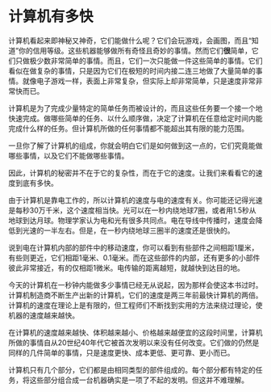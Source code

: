 # 计算机有多快
计算机看起来即神秘又神奇，它们能做什么呢？它们会玩游戏，会画图，而且“知道”你的信用等级。这些机器能够做所有奇怪且奇妙的事情。然而它们**很**简单，它们只做极少数非常简单的事情。而且，它们一次只能做一件这些简单的事情。它们看似在做复杂的事情，只是因为它们在极短的时间内接二连三地做了大量简单的事情。就像电子游戏一样，表面上非常复杂，但实际上却非常简单，只是速度非常非常快而已。

计算机是为了完成少量特定的简单任务而被设计的，而且这些任务要一个接一个地快速完成。做哪些简单的任务、以什么顺序做，决定了计算机在任意给定时间内能完成什么样的任务。但计算机所做的任何事情都不能超出其有限的能力范围。

一旦你了解了计算机的组成，你就会明白它们是如何做到这一点的，它们究竟能做哪些事情，以及它们不能做哪些事情。

因此，计算机的秘密并不在于它的复杂性，而在于它的速度。让我们来看看它的速度到底有多快。

由于计算机是靠电工作的，所以计算机的速度与电的速度有关。你可能还记得光速是每秒30万千米，这个速度相当快。光可以在一秒内绕地球7圈，或者用1.5秒从地球到达月球。物理学家认为电和光有很多共同点。电在导线中传播时，速度会降低到光速的一半左右。但是，在一秒内绕地球三圈半的速度还是很快的。

说到电在计算机内部的部件中的移动速度，你可以看到有些部件之间相距1厘米，有些则更近，它们相距1毫米、0.1毫米。而在这些部件的内部，还有更多的小部件彼此非常接近，有的仅相距1微米。电传输的距离越短，就越快到达目的地。

今天的计算机在一秒钟内能做多少事情已经无从说起，因为那样会使这本书过时。计算机制造商不断生产出新的计算机，它们的速度是两三年前最快计算机的两倍。计算机的速度在理论上是有限的，但工程师们不断找到实用的方法来绕过理论，使机器的速度越来越快。

在计算机的速度越来越快、体积越来越小、价格越来越便宜的这段时间里，计算机所做的事情自从20世纪40年代它被首次发明以来没有任何改变。它们做的仍然是同样的几件简单的事情，只是速度更快、成本更低、更可靠、更小而已。

计算机只有几个部分，它们都是由相同类型的部件组成的。每个部分都有特定的任务，将这些部分组合成一台机器确实是一项了不起的发明。但这并不难理解。
